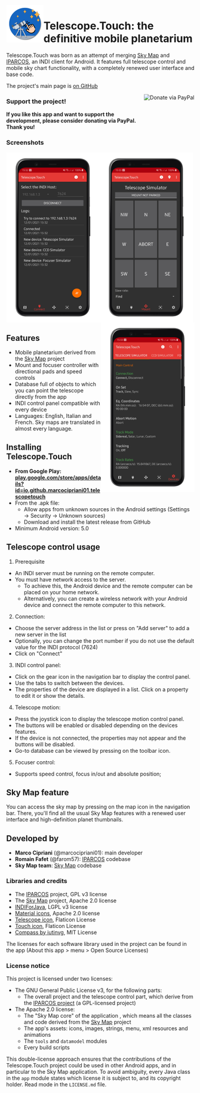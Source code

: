 <img align="left" width="100" height="100" src="res/icon.svg">

# Telescope.Touch: the definitive mobile planetarium

Telescope.Touch was born as an attempt of merging [Sky Map](https://github.com/sky-map-team/stardroid) and
[IPARCOS](https://github.com/INDIForJava/IPARCOS), an INDI client for Android. It features full telescope control
and mobile sky chart functionality, with a completely renewed user interface and base code.

The project's main page is [on GitHub](https://github.com/marcocipriani01/Telescope.Touch)

<a href="https://www.paypal.com/donate?hosted_button_id=P4SBCHY837WMY" target="_blank"><img alt="Donate via PayPal" border="0" src="https://raw.githubusercontent.com/marcocipriani01/Telescope.Touch/master/res/Paypal_donate.png" height="70" align="right"/></a>

### Support the project!

**If you like this app and want to support the development, please consider donating via PayPal. Thank you!**

### Screenshots

<img align="left" width="250" src="res/Connection.png">
<img align="center" width="250" src="res/Mount.png">
<img align="right" width="250" src="res/Control.png">

## Features

- Mobile planetarium derived from the [Sky Map](https://github.com/sky-map-team/stardroid) project
- Mount and focuser controller with directional pads and speed controls
- Database full of objects to which you can point the telescope directly from the app
- INDI control panel compatible with every device
- Languages: English, Italian and French. Sky maps are translated in almost every language.

## Installing Telescope.Touch

- **From Google Play: [play.google.com/store/apps/details?id=io.github.marcocipriani01.telescopetouch](https://play.google.com/store/apps/details?id=io.github.marcocipriani01.telescopetouch)**
- From the .apk file:
  - Allow apps from unknown sources in the Android settings (Settings → Security → Unknown sources)
  - Download and install the latest release from GitHub
- Minimum Android version: 5.0

## Telescope control usage

1. Prerequisite
  - An INDI server must be running on the remote computer.
  - You must have network access to the server. 
    - To achieve this, the Android device and the remote computer can be placed on your home network.
    - Alternatively, you can create a wireless network with your Android device and connect the remote computer to this network.
2. Connection:
  - Choose the server address in the list or press on "Add server" to add a new server in the list
  - Optionally, you can change the port number if you do not use the default value for the INDI protocol (7624)
  - Click on "Connect"
3. INDI control panel:
  - Click on the gear icon in the navigation bar to display the control panel.
  - Use the tabs to switch between the devices.
  - The properties of the device are displayed in a list. Click on a property to edit it or show the details.
4. Telescope motion:
  - Press the joystick icon to display the telescope motion control panel.
  - The buttons will be enabled or disabled depending on the devices features.
  - If the device is not connected, the properties may not appear and the buttons will be disabled.
  - Go-to database can be viewed by pressing on the toolbar icon.
5. Focuser control:
  - Supports speed control, focus in/out and absolute position;

## Sky Map feature

You can access the sky map by pressing on the map icon in the navigation bar. There, you'll find all the usual Sky Map features
with a renewed user interface and high-definition planet thumbnails.

## Developed by

- **Marco Cipriani** (@marcocipriani01): main developer
- **Romain Fafet** (@farom57): [IPARCOS](https://github.com/INDIForJava/IPARCOS) codebase
- **Sky Map team**: [Sky Map](https://github.com/sky-map-team/stardroid) codebase

### Libraries and credits

- The [IPARCOS](https://github.com/INDIForJava/IPARCOS) project, GPL v3 license
- The [Sky Map](https://github.com/sky-map-team/stardroid) project, Apache 2.0 license
- [INDIForJava](https://github.com/INDIForJava/INDIForJava), LGPL v3 license
- [Material icons](https://material.io/resources/icons/), Apache 2.0 license
- [Telescope icon](https://www.flaticon.com/free-icon/telescope_1086070?term=telescope&page=1&position=81&related_item_id=1086070), Flaticon License
- [Touch icon](https://www.flaticon.com/free-icon/touch_941563?term=touch&page=1&position=6&related_item_id=941563), Flaticon License
- [Compass by iutinvg](https://github.com/iutinvg/compass), MIT License

The licenses for each software library used in the project can be found in the app (About this app > menu > Open Source Licenses)

### License notice

This project is licensed under two licenses:

- The GNU General Public License v3, for the following parts:
  - The overall project and the telescope control part, which derive from the [IPARCOS project](https://github.com/INDIForJava/IPARCOS/) (a GPL-licensed project)
- The Apache 2.0 license:
  - The "Sky Map core" of the application , which means all the classes and code derived from the [Sky Map](https://github.com/sky-map-team/stardroid) project
  - The app's assets: icons, images, strings, menu, xml resources and animations
  - The `tools` and `datamodel` modules
  - Every build scripts

This double-license approach ensures that the contributions of the Telescope.Touch project could
be used in other Android apps, and in particular to the Sky Map application.
To avoid ambiguity, every Java class in the `app` module states which license it is
subject to, and its copyright holder. Read mode in the `LICENSE.md` file.
